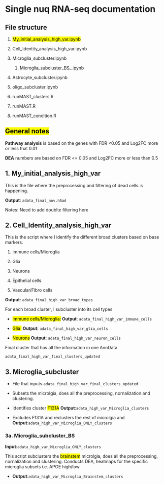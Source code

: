 # Single nuq RNA-seq documentation

## File structure

1. <mark>My_initial_analysis_high_var.ipynb</mark>

2. Cell_Identity_analysis_high_var.ipynb

3. Microglia_subcluster.ipynb
   
   1. Microglia_subcluster_BS_.ipynb

4. Astrocyte_subcluster.ipynb

5. oligo_subcluster.ipynb

6. runMAST_clusters.R

7. runMAST.R

8. runMAST_condition.R



## <mark>General notes</mark>

**Pathway analysis** is based on the genes with FDR <0.05 and Log2FC more or less that 0.01

**DEA** numbers are based on FDR <= 0.05 and Log2FC more or less than 0.5



## 1. My_initial_analysis_high_var

This is the file where the preprocessing and filtering of dead cells is happening. 

**Output**: `adata_final_nov.h5ad`

Notes: Need to add doublte filtering here

## 2. Cell_Identity_analysis_high_var

This is the script where I identify the different broad clusters based on base markers. 

1. Immune cells/Microglia

2. Glia

3. Neurons

4. Epithelial cells

5. Vascular/Fibro cells

**Output**: `adata_final_high_var_broad_types`

For each broad cluster, I subcluster into its cell types    

- <mark>Immune cells/Microglia:</mark> **Output**: `adata_final_high_var_immune_cells`

- <mark>Glia:</mark> **Output**: `adata_final_high_var_glia_cells`

- <mark>Neurons</mark> **Output**: `adata_final_high_var_neuron_cells`

Final cluster that has all the information in one AnnData

`adata_final_high_var_final_clusters_updated`

## 3. Microglia_subcluster

- File that inputs `adata_final_high_var_final_clusters_updated`

- Subsets the microlgia, does all the preprocessing, nornalization and clustering.

- Identifies cluster <mark>F131A</mark> **Output**:`adata_high_var_Microglia_clusters`

- Excludes F131A and reclusters the rest of microlgia and **Output**:`adata_high_var_Microglia_ONLY_clusters`

### 3a. Microglia_subcluster_BS

**Input**:`adata_high_var_Microglia_ONLY_clusters`

This script subclusters the <mark>brainstem</mark> microlgia, does all the preprocessing, nornalization and clustering. Conducts DEA, heatmaps for the specific microglia subsets i.e. APOE high/low

- **Output**:`adata_high_var_Microglia_Brainstem_clusters`

